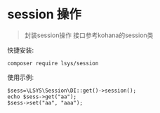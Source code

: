 # session 操作
> 封装session操作
> 接口参考kohana的session类

快捷安装:
```
composer require lsys/session
```

使用示例:
```
$sess=\LSYS\Session\DI::get()->session();
echo $sess->get("aa");
$sess->set("aa", "aaa");
```
